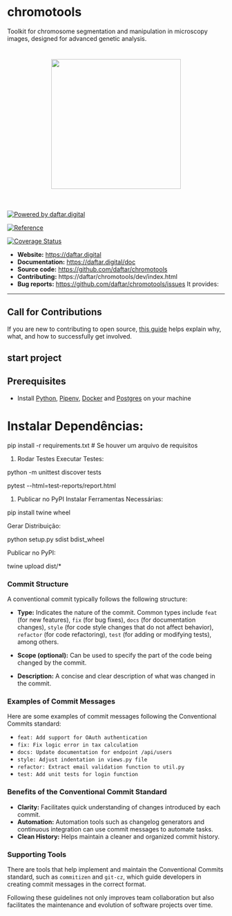 # chromotools
Toolkit for chromosome segmentation and manipulation in microscopy images, designed for advanced genetic analysis.

<h1 align="center">
<img src="https://raw.githubusercontent.com/daftar/chromotools/main/branding/logo/logo_daftar.png" width="300">
</h1><br>



[![Powered by daftar.digital](https://img.shields.io/badge/powered%20by-daftar.digital-orange.svg?style=flat&logo=gravatar)](https://daftar.digital)

[![Reference](https://img.shields.io/badge/Reference-Article%20PDF-blue)](https://raw.githubusercontent.com/daftar/chromotools/main/specs/wvc-2020/_WVC_2020__Rodrigo-J-R-Santos.pdf)


[![Coverage Status](https://img.shields.io/codecov/c/github/daftar/chromotools?style=flat-square)](https://codecov.io/gh/daftar/chromotools)



- **Website:** https://daftar.digital
- **Documentation:** https://daftar.digital/doc
- **Source code:** https://github.com/daftar/chromotools
- **Contributing:** https://daftar/chromotools/dev/index.html
- **Bug reports:** https://github.com/daftar/chromotools/issues
It provides:


----------------------

Call for Contributions
----------------------


If you are new to contributing to open source, [this
guide](https://opensource.guide/how-to-contribute/) helps explain why, what,
and how to successfully get involved.


## start project

## Prerequisites
  - Install [Python](https://www.python.org/downloads/), [Pipenv](https://docs.pipenv.org/), [Docker](https://www.docker.com/) and [Postgres](https://www.postgresql.org/) on your machine




# Instalar Dependências:

pip install -r requirements.txt  # Se houver um arquivo de requisitos


1. Rodar Testes
Executar Testes:

python -m unittest discover tests

pytest --html=test-reports/report.html


1. Publicar no PyPI
Instalar Ferramentas Necessárias:

pip install twine wheel


Gerar Distribuição:

python setup.py sdist bdist_wheel


Publicar no PyPI:

twine upload dist/*



### Commit Structure

A conventional commit typically follows the following structure:



- **Type:** Indicates the nature of the commit. Common types include `feat` (for new features), `fix` (for bug fixes), `docs` (for documentation changes), `style` (for code style changes that do not affect behavior), `refactor` (for code refactoring), `test` (for adding or modifying tests), among others.

- **Scope (optional):** Can be used to specify the part of the code being changed by the commit.

- **Description:** A concise and clear description of what was changed in the commit.

### Examples of Commit Messages

Here are some examples of commit messages following the Conventional Commits standard:

- `feat: Add support for OAuth authentication`
- `fix: Fix logic error in tax calculation`
- `docs: Update documentation for endpoint /api/users`
- `style: Adjust indentation in views.py file`
- `refactor: Extract email validation function to util.py`
- `test: Add unit tests for login function`

### Benefits of the Conventional Commit Standard

- **Clarity:** Facilitates quick understanding of changes introduced by each commit.
- **Automation:** Automation tools such as changelog generators and continuous integration can use commit messages to automate tasks.
- **Clean History:** Helps maintain a cleaner and organized commit history.

### Supporting Tools

There are tools that help implement and maintain the Conventional Commits standard, such as `commitizen` and `git-cz`, which guide developers in creating commit messages in the correct format.

Following these guidelines not only improves team collaboration but also facilitates the maintenance and evolution of software projects over time.
